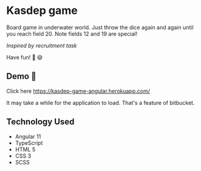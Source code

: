 # Kasdep game

Board game in underwater world. Just throw the dice again and again until you reach field 20.
Note fields 12 and 19 are special! 

*Inspired by recruitment task*

Have fun!
:game_die: :smile:

## Demo :eyes:

Click here https://kasdep-game-angular.herokuapp.com/

It may take a while for the application to load. 
That's a feature of bitbucket.

##  Technology Used
- Angular 11
- TypeScript
- HTML 5
- CSS 3
- SCSS

